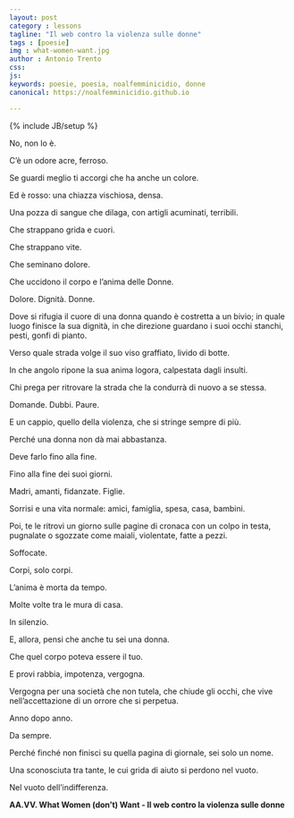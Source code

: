 ```yaml
---
layout: post
category : lessons
tagline: "Il web contro la violenza sulle donne"
tags : [poesie]
img : what-women-want.jpg
author : Antonio Trento
css: 
js: 
keywords: poesie, poesia, noalfemminicidio, donne
canonical: https://noalfemminicidio.github.io

---
```

{% include JB/setup %}

No, non lo è.

C’è un odore acre, ferroso.

Se guardi meglio ti accorgi che ha anche un colore.

Ed è rosso: una chiazza vischiosa, densa.
<!--more-->
Una pozza di sangue che dilaga, con artigli acuminati, terribili.

Che strappano grida e cuori.

Che strappano vite.

Che seminano dolore.

Che uccidono il corpo e l’anima delle Donne.

Dolore. Dignità. Donne.

Dove si rifugia il cuore di una donna quando è costretta a un bivio; in quale luogo finisce la sua dignità, in che direzione guardano i suoi occhi stanchi, pesti, gonfi di pianto.

Verso quale strada volge il suo viso graffiato, livido di botte.

In che angolo ripone la sua anima logora, calpestata dagli insulti.

Chi prega per ritrovare la strada che la condurrà di nuovo a se stessa.

Domande. Dubbi. Paure.

E un cappio, quello della violenza, che si stringe sempre di più.

Perché una donna non dà mai abbastanza.

Deve farlo fino alla fine.

Fino alla fine dei suoi giorni.

Madri, amanti, fidanzate. Figlie.

Sorrisi e una vita normale: amici, famiglia, spesa, casa, bambini.

Poi, te le ritrovi un giorno sulle pagine di cronaca con un colpo in testa, pugnalate o sgozzate come maiali, violentate, fatte a pezzi.

Soffocate.

Corpi, solo corpi.

L’anima è morta da tempo.

Molte volte tra le mura di casa.

In silenzio.

E, allora, pensi che anche tu sei una donna.

Che quel corpo poteva essere il tuo.

E provi rabbia, impotenza, vergogna.

Vergogna per una società che non tutela, che chiude gli occhi, che vive nell’accettazione di un orrore che si perpetua.

Anno dopo anno.

Da sempre.

Perché finché non finisci su quella pagina di giornale, sei solo un nome.

Una sconosciuta tra tante, le cui grida di aiuto si perdono nel vuoto.

Nel vuoto dell’indifferenza.

**AA.VV.
What Women (don’t) Want - Il web contro la violenza sulle donne**
